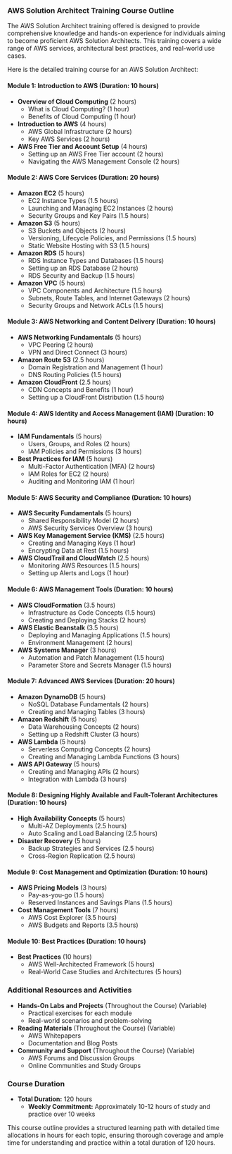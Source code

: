 ### AWS Solution Architect Training Course Outline

The AWS Solution Architect training offered is designed to provide comprehensive knowledge and hands-on experience for individuals aiming to become proficient AWS Solution Architects. This training covers a wide range of AWS services, architectural best practices, and real-world use cases.

Here is the detailed training course for an AWS Solution Architect:


#### Module 1: Introduction to AWS (Duration: 10 hours)
- **Overview of Cloud Computing** (2 hours)
  - What is Cloud Computing? (1 hour)
  - Benefits of Cloud Computing (1 hour)
- **Introduction to AWS** (4 hours)
  - AWS Global Infrastructure (2 hours)
  - Key AWS Services (2 hours)
- **AWS Free Tier and Account Setup** (4 hours)
  - Setting up an AWS Free Tier account (2 hours)
  - Navigating the AWS Management Console (2 hours)

#### Module 2: AWS Core Services (Duration: 20 hours)
- **Amazon EC2** (5 hours)
  - EC2 Instance Types (1.5 hours)
  - Launching and Managing EC2 Instances (2 hours)
  - Security Groups and Key Pairs (1.5 hours)
- **Amazon S3** (5 hours)
  - S3 Buckets and Objects (2 hours)
  - Versioning, Lifecycle Policies, and Permissions (1.5 hours)
  - Static Website Hosting with S3 (1.5 hours)
- **Amazon RDS** (5 hours)
  - RDS Instance Types and Databases (1.5 hours)
  - Setting up an RDS Database (2 hours)
  - RDS Security and Backup (1.5 hours)
- **Amazon VPC** (5 hours)
  - VPC Components and Architecture (1.5 hours)
  - Subnets, Route Tables, and Internet Gateways (2 hours)
  - Security Groups and Network ACLs (1.5 hours)

#### Module 3: AWS Networking and Content Delivery (Duration: 10 hours)
- **AWS Networking Fundamentals** (5 hours)
  - VPC Peering (2 hours)
  - VPN and Direct Connect (3 hours)
- **Amazon Route 53** (2.5 hours)
  - Domain Registration and Management (1 hour)
  - DNS Routing Policies (1.5 hours)
- **Amazon CloudFront** (2.5 hours)
  - CDN Concepts and Benefits (1 hour)
  - Setting up a CloudFront Distribution (1.5 hours)

#### Module 4: AWS Identity and Access Management (IAM) (Duration: 10 hours)
- **IAM Fundamentals** (5 hours)
  - Users, Groups, and Roles (2 hours)
  - IAM Policies and Permissions (3 hours)
- **Best Practices for IAM** (5 hours)
  - Multi-Factor Authentication (MFA) (2 hours)
  - IAM Roles for EC2 (2 hours)
  - Auditing and Monitoring IAM (1 hour)

#### Module 5: AWS Security and Compliance (Duration: 10 hours)
- **AWS Security Fundamentals** (5 hours)
  - Shared Responsibility Model (2 hours)
  - AWS Security Services Overview (3 hours)
- **AWS Key Management Service (KMS)** (2.5 hours)
  - Creating and Managing Keys (1 hour)
  - Encrypting Data at Rest (1.5 hours)
- **AWS CloudTrail and CloudWatch** (2.5 hours)
  - Monitoring AWS Resources (1.5 hours)
  - Setting up Alerts and Logs (1 hour)

#### Module 6: AWS Management Tools (Duration: 10 hours)
- **AWS CloudFormation** (3.5 hours)
  - Infrastructure as Code Concepts (1.5 hours)
  - Creating and Deploying Stacks (2 hours)
- **AWS Elastic Beanstalk** (3.5 hours)
  - Deploying and Managing Applications (1.5 hours)
  - Environment Management (2 hours)
- **AWS Systems Manager** (3 hours)
  - Automation and Patch Management (1.5 hours)
  - Parameter Store and Secrets Manager (1.5 hours)

#### Module 7: Advanced AWS Services (Duration: 20 hours)
- **Amazon DynamoDB** (5 hours)
  - NoSQL Database Fundamentals (2 hours)
  - Creating and Managing Tables (3 hours)
- **Amazon Redshift** (5 hours)
  - Data Warehousing Concepts (2 hours)
  - Setting up a Redshift Cluster (3 hours)
- **AWS Lambda** (5 hours)
  - Serverless Computing Concepts (2 hours)
  - Creating and Managing Lambda Functions (3 hours)
- **AWS API Gateway** (5 hours)
  - Creating and Managing APIs (2 hours)
  - Integration with Lambda (3 hours)

#### Module 8: Designing Highly Available and Fault-Tolerant Architectures (Duration: 10 hours)
- **High Availability Concepts** (5 hours)
  - Multi-AZ Deployments (2.5 hours)
  - Auto Scaling and Load Balancing (2.5 hours)
- **Disaster Recovery** (5 hours)
  - Backup Strategies and Services (2.5 hours)
  - Cross-Region Replication (2.5 hours)

#### Module 9: Cost Management and Optimization (Duration: 10 hours)
- **AWS Pricing Models** (3 hours)
  - Pay-as-you-go (1.5 hours)
  - Reserved Instances and Savings Plans (1.5 hours)
- **Cost Management Tools** (7 hours)
  - AWS Cost Explorer (3.5 hours)
  - AWS Budgets and Reports (3.5 hours)

#### Module 10: Best Practices (Duration: 10 hours)
- **Best Practices** (10 hours)
  - AWS Well-Architected Framework (5 hours)
  - Real-World Case Studies and Architectures (5 hours)

### Additional Resources and Activities
- **Hands-On Labs and Projects** (Throughout the Course) (Variable)
  - Practical exercises for each module
  - Real-world scenarios and problem-solving
- **Reading Materials** (Throughout the Course) (Variable)
  - AWS Whitepapers
  - Documentation and Blog Posts
- **Community and Support** (Throughout the Course) (Variable)
  - AWS Forums and Discussion Groups
  - Online Communities and Study Groups

### Course Duration
- **Total Duration:** 120 hours
  - **Weekly Commitment:** Approximately 10-12 hours of study and practice over 10 weeks

This course outline provides a structured learning path with detailed time allocations in hours for each topic, ensuring thorough coverage and ample time for understanding and practice within a total duration of 120 hours.
